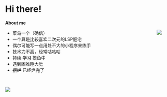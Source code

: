 # Hi there!

**About me**

<a src="https://github.com/anuraghazra/github-readme-stats" target="_blank"><img src="https://github-readme-stats.vercel.app/api?username=monSteRhhe&show_icons=true&theme=github_dark&count_private=true&title_color=fff&icon_color=f5fffa" align="right" /></a>

- 菜鸟一个（确信）
- 一个算是比较喜欢二次元的LSP肥宅
- 偶尔可能写一点用处不大的小程序来练手
- 技术力不高，经常咕咕咕
- 持续 ~~学习~~ 摸鱼中
- 遇到困难睡大觉
- ~~摆烂~~ 已经烂完了

​    

<a src="https://github.com/anuraghazra/github-readme-stats" target="_blank"><img src="https://github-readme-stats.vercel.app/api/top-langs/?username=monsterhhe&layout=compact&exclude_repo=oneindex,oneindex-theme" /></a>
